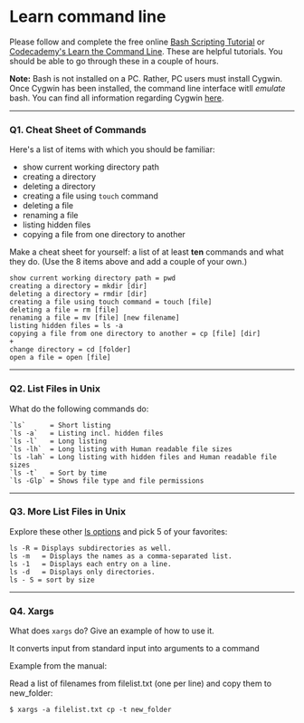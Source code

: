 # Learn command line

Please follow and complete the free online [Bash Scripting Tutorial](https://ryanstutorials.net/bash-scripting-tutorial/) or [Codecademy's Learn the Command Line](https://www.codecademy.com/learn/learn-the-command-line). These are helpful tutorials. You should be able to go through these in a couple of hours.

**Note:** Bash is not installed on a PC. Rather, PC users must install Cygwin. Once Cygwin has been installed, the command line interface witll _emulate_ bash. You can find all information regarding Cygwin [here](https://www.cygwin.com/).

---

### Q1.  Cheat Sheet of Commands  

Here's a list of items with which you should be familiar:  
* show current working directory path
* creating a directory
* deleting a directory
* creating a file using `touch` command
* deleting a file
* renaming a file
* listing hidden files
* copying a file from one directory to another

Make a cheat sheet for yourself: a list of at least **ten** commands and what they do.  (Use the 8 items above and add a couple of your own.)  

```
show current working directory path = pwd
creating a directory = mkdir [dir]
deleting a directory = rmdir [dir]
creating a file using touch command = touch [file]
deleting a file = rm [file]
renaming a file = mv [file] [new filename]
listing hidden files = ls -a
copying a file from one directory to another = cp [file] [dir]
+
change directory = cd [folder]
open a file = open [file]
```

---

### Q2.  List Files in Unix   

What do the following commands do:  



```
`ls`      = Short listing
`ls -a`   = Listing incl. hidden files
`ls -l`   = Long listing
`ls -lh`  = Long listing with Human readable file sizes
`ls -lah` = Long listing with hidden files and Human readable file sizes
`ls -t`   = Sort by time
`ls -Glp` = Shows file type and file permissions

```

---

### Q3.  More List Files in Unix  

Explore these other [ls options](http://www.techonthenet.com/unix/basic/ls.php) and pick 5 of your favorites:

```
ls -R =	Displays subdirectories as well.
ls -m	= Displays the names as a comma-separated list.
ls -1	= Displays each entry on a line.
ls -d	= Displays only directories.
ls - S = sort by size
```
---

### Q4.  Xargs   

What does `xargs` do? Give an example of how to use it.

 It converts input from standard input into arguments to a command

Example from the manual:

Read a list of filenames from filelist.txt (one per line) and copy them to new_folder:
```
$ xargs -a filelist.txt cp -t new_folder
``` 

